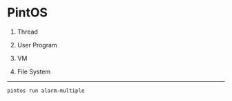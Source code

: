 # PintOS

1. Thread

2. User Program

3. VM

4. File System

 -------------------------------------
`pintos run alarm-multiple`